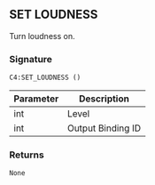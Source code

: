 ## SET LOUDNESS

Turn loudness on.


### Signature

`C4:SET_LOUDNESS ()`


| Parameter | Description |
| --- | --- |
| int | Level |
| int | Output Binding ID |


### Returns

`None`